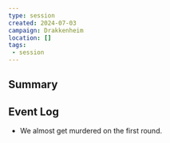 ```yaml
---
type: session
created: 2024-07-03
campaign: Drakkenheim
location: []
tags:
 - session
---
```



## Summary

## Event Log

- We almost get murdered on the first round.


